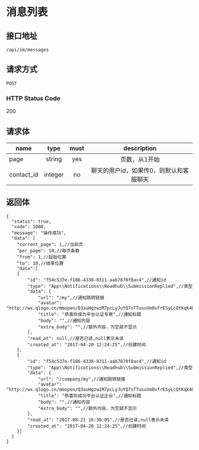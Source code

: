 # 消息列表

## 接口地址

`/api/im/messages`

## 请求方式

`POST`

### HTTP Status Code

200

## 请求体

| name     | type     | must     | description |
|----------|:--------:|:--------:|:--------:|
| page   | string   | yes     | 页数，从1开始 |
| contact_id | integer | no | 聊天的用户id，如果传0，则默认和客服聊天 |

## 返回体

```json5
{
  "status": true,
  "code": 1000,
  "message": "操作成功",
  "data": [
    "current_page": 1,//当前页
    "per_page": 10,//每页条数
    "from": 1,//起始位置
    "to": 10,//结束位置
    "data":[
    {
        "id": "f54c537e-f186-4338-8311-aab7870f8ac4",//通知id
        "type": "App\\Notifications\\Readhub\\SubmissionReplied",//类型
        "data": {
            "url": "/my",//通知跳转链接
            "avatar": "http://wx.qlogo.cn/mmopen/Q3auHgzwzM7pcLyJuYQ7sTTusuVm8vfrESyLcQtKqk4QFGqicZU2AWVAQIjCLrYSRiciaKcHrZAHM2RAroR1NXWyA/0",
            "title": "恭喜你成为平台认证专家",//通知标题
            "body": "",//通知内容
            "extra_body": "",//额外内容，为空就不显示
        },
        "read_at": null,//是否已读,null表示未读
        "created_at": "2017-04-20 12:24:25",//创建时间
    },
    {
        "id": "f54c537e-f186-4338-8311-aab7870f8ac4",//通知id
        "type": "App\\Notifications\\Readhub\\SubmissionReplied",//类型
        "data": {
            "url": "/company/my",//通知跳转链接
            "avatar": "http://wx.qlogo.cn/mmopen/Q3auHgzwzM7pcLyJuYQ7sTTusuVm8vfrESyLcQtKqk4QFGqicZU2AWVAQIjCLrYSRiciaKcHrZAHM2RAroR1NXWyA/0",
            "title": "恭喜你成功平台认证企业",//通知标题
            "body": "",//通知内容
            "extra_body": "",//额外内容，为空就不显示
        },
        "read_at": "2017-08-21 16:30:05",//是否已读,null表示未读
        "created_at": "2017-04-20 12:24:25",//创建时间
    }]
  ]
}
``` 
